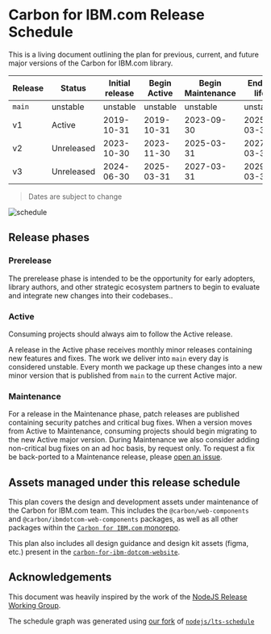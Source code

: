# Carbon for IBM.com Release Schedule

This is a living document outlining the plan for previous, current, and future
major versions of the Carbon for IBM.com library.

| Release | Status      | Initial release | Begin Active | Begin Maintenance | End of life |
| ------- | ----------- | --------------- | ------------ | ----------------- | ----------- |
| `main`  | unstable    | unstable        | unstable     | unstable          | unstable    |
| v1      | Active      | 2019-10-31      | 2019-10-31   | 2023-09-30        | 2025-03-31  |
| v2      | Unreleased  | 2023-10-30      | 2023-11-30   | 2025-03-31        | 2027-03-31  |
| v3      | Unreleased  | 2024-06-30      | 2025-03-31   | 2027-03-31        | 2029-03-31  |

> Dates are subject to change

![schedule](https://www.ibm.com/standards/carbon/static/0ef80acd5f41a795ca27d8add6516414/4ea69/dotcom-lts.png)

## Release phases

### Prerelease

The prerelease phase is intended to be the opportunity for early adopters,
library authors, and other strategic ecosystem partners to begin to evaluate and
integrate new changes into their codebases..

### Active

Consuming projects should always aim to follow the Active release.

A release in the Active phase receives monthly minor releases containing new
features and fixes. The work we deliver into `main` every day is considered
unstable. Every month we package up these changes into a new minor version
that is published from `main` to the current Active major.

### Maintenance

For a release in the Maintenance phase, patch releases are published containing
security patches and critical bug fixes. When a version moves from Active to
Maintenance, consuming projects should begin migrating to the new Active major
version.  During Maintenance we also consider adding non-critical bug fixes on
an ad hoc basis, by request only. To request a fix be back-ported to a
Maintenance release, please
[open an issue](https://github.com/carbon-design-system/carbon-for-ibm-dotcom/issues/new?assignees=&labels=bug%2Cdev&projects=&template=bug_report.yaml&title=%5BYOUR+TITLE%5D%3A+Brief+description).

## Assets managed under this release schedule

This plan covers the design and development assets under maintenance of the
Carbon for IBM.com team. This includes the `@carbon/web-components` and
`@carbon/ibmdotcom-web-components` packages, as well as all other packages within the
[`Carbon for IBM.com` monorepo](https://github.com/carbon-design-system/carbon-for-ibm-dotcom).

This plan also includes all design guidance and design kit assets (figma, etc.)
present in the
[`carbon-for-ibm-dotcom-website`](https://github.com/carbon-design-system/carbon-for-ibm-dotcom-website).

## Acknowledgements

This document was heavily inspired by the work of the
[NodeJS Release Working Group](https://github.com/nodejs/release).

The schedule graph was generated using
[our fork](https://github.com/carbon-design-system/lts-schedule) of
[`nodejs/lts-schedule`](https://github.com/nodejs/lts-schedule)

